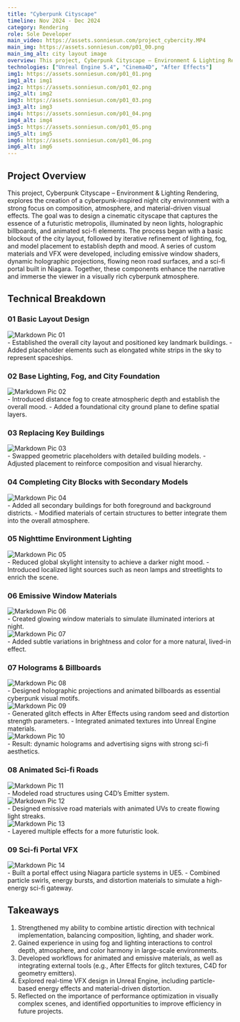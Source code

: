 ```yaml
---
title: "Cyberpunk Cityscape"
timeline: Nov 2024 - Dec 2024
category: Rendering
role: Sole Developer
main_video: https://assets.sonniesun.com/project_cybercity.MP4
main_img: https://assets.sonniesun.com/p01_00.png
main_img_alt: city layout image
overview: This project, Cyberpunk Cityscape – Environment & Lighting Rendering, explores the creation of a cyberpunk-inspired night city environment with a strong focus on composition, atmosphere, and material-driven visual effects.
technologies: ["Unreal Engine 5.4", "Cinema4D", "After Effects"]
img1: https://assets.sonniesun.com/p01_01.png
img1_alt: img1
img2: https://assets.sonniesun.com/p01_02.png
img2_alt: img2
img3: https://assets.sonniesun.com/p01_03.png
img3_alt: img3
img4: https://assets.sonniesun.com/p01_04.png
img4_alt: img4
img5: https://assets.sonniesun.com/p01_05.png
img5_alt: img5
img6: https://assets.sonniesun.com/p01_06.png
img6_alt: img6
---
```


## Project Overview

This project, Cyberpunk Cityscape – Environment & Lighting Rendering, explores the creation of a cyberpunk-inspired night city environment with a strong focus on composition, atmosphere, and material-driven visual effects.
The goal was to design a cinematic cityscape that captures the essence of a futuristic metropolis, illuminated by neon lights, holographic billboards, and animated sci-fi elements. The process began with a basic blockout of the city layout, followed by iterative refinement of lighting, fog, and model placement to establish depth and mood.
A series of custom materials and VFX were developed, including emissive window shaders, dynamic holographic projections, flowing neon road surfaces, and a sci-fi portal built in Niagara. Together, these components enhance the narrative and immerse the viewer in a visually rich cyberpunk atmosphere.

## Technical Breakdown

### 01 Basic Layout Design

<img src="https://assets.sonniesun.com/p01_c_01.png" alt="Markdown Pic 01" style="display: block; max-width: min(100%, 800px); height: auto;" />
- Established the overall city layout and positioned key landmark buildings.
- Added placeholder elements such as elongated white strips in the sky to represent spaceships.

### 02 Base Lighting, Fog, and City Foundation
<img src="https://assets.sonniesun.com/p01_c_02.png" alt="Markdown Pic 02" style="display: block; max-width: min(100%, 800px); height: auto;" />
- Introduced distance fog to create atmospheric depth and establish the overall mood.
- Added a foundational city ground plane to define spatial layers.

### 03 Replacing Key Buildings
<img src="https://assets.sonniesun.com/p01_c_03.png" alt="Markdown Pic 03" style="display: block; max-width: min(100%, 800px); height: auto;" />
- Swapped geometric placeholders with detailed building models.
- Adjusted placement to reinforce composition and visual hierarchy.

### 04 Completing City Blocks with Secondary Models
<img src="https://assets.sonniesun.com/p01_c_04.png" alt="Markdown Pic 04" style="display: block; max-width: min(100%, 800px); height: auto;" />
- Added all secondary buildings for both foreground and background districts.
- Modified materials of certain structures to better integrate them into the overall atmosphere.

### 05 Nighttime Environment Lighting
<img src="https://assets.sonniesun.com/p01_c_05.png" alt="Markdown Pic 05" style="display: block; max-width: min(100%, 800px); height: auto;" />
- Reduced global skylight intensity to achieve a darker night mood.
- Introduced localized light sources such as neon lamps and streetlights to enrich the scene.

### 06 Emissive Window Materials
<img src="https://assets.sonniesun.com/p01_c_06.png" alt="Markdown Pic 06" style="display: block; max-width: min(100%, 800px); height: auto;" />
- Created glowing window materials to simulate illuminated interiors at night.
<img src="https://assets.sonniesun.com/p01_c_07.png" alt="Markdown Pic 07" style="display: block; max-width: min(100%, 300px); height: auto;" />
- Added subtle variations in brightness and color for a more natural, lived-in effect.

### 07 Holograms & Billboards
<img src="https://assets.sonniesun.com/p01_c_08.png" alt="Markdown Pic 08" style="display: block; max-width: min(100%, 800px); height: auto;" />
- Designed holographic projections and animated billboards as essential cyberpunk visual motifs.
<img src="https://assets.sonniesun.com/p01_c_09.png" alt="Markdown Pic 09" style="display: block; max-width: min(100%, 400px); height: auto;" />
- Generated glitch effects in After Effects using random seed and distortion strength parameters.
- Integrated animated textures into Unreal Engine materials.
<img src="https://assets.sonniesun.com/p01_c_10.gif" alt="Markdown Pic 10" style="display: block; max-width: min(100%, 450px); height: auto;" />
- Result: dynamic holograms and advertising signs with strong sci-fi aesthetics.

### 08 Animated Sci-fi Roads
<img src="https://assets.sonniesun.com/p01_c_11.png" alt="Markdown Pic 11" style="display: block; max-width: min(100%, 800px); height: auto;" />
- Modeled road structures using C4D’s Emitter system.
<img src="https://assets.sonniesun.com/p01_c_12.png" alt="Markdown Pic 12" style="display: block; max-width: min(100%, 700px); height: auto;" />
- Designed emissive road materials with animated UVs to create flowing light streaks.
<img src="https://assets.sonniesun.com/p01_c_13.png" alt="Markdown Pic 13" style="display: block; max-width: min(100%, 800px); height: auto;" />
- Layered multiple effects for a more futuristic look.

### 09 Sci-fi Portal VFX
<img src="https://assets.sonniesun.com/p01_c_14.jpg" alt="Markdown Pic 14" style="display: block; max-width: min(100%, 600px); height: auto;" />
- Built a portal effect using Niagara particle systems in UE5.
- Combined particle swirls, energy bursts, and distortion materials to simulate a high-energy sci-fi gateway.

## Takeaways

1. Strengthened my ability to combine artistic direction with technical implementation, balancing composition, lighting, and shader work.
2. Gained experience in using fog and lighting interactions to control depth, atmosphere, and color harmony in large-scale environments.
3. Developed workflows for animated and emissive materials, as well as integrating external tools (e.g., After Effects for glitch textures, C4D for geometry emitters).
4. Explored real-time VFX design in Unreal Engine, including particle-based energy effects and material-driven distortion.
5. Reflected on the importance of performance optimization in visually complex scenes, and identified opportunities to improve efficiency in future projects.

